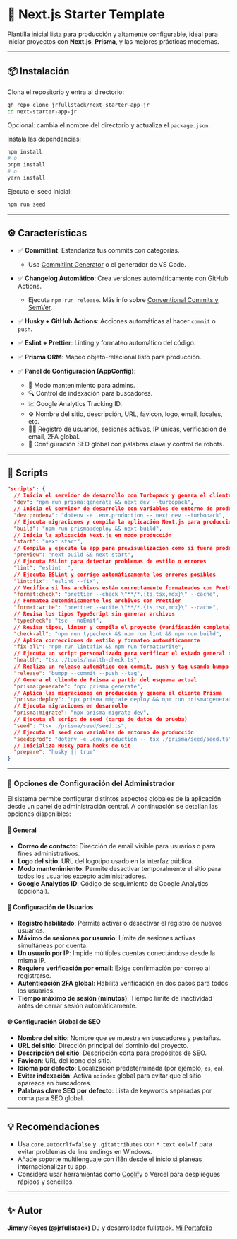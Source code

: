 # 🚀 Next.js Starter Template

Plantilla inicial lista para producción y altamente configurable, ideal para iniciar proyectos con **Next.js**, **Prisma**, y las mejores prácticas modernas.

---

## 📦 Instalación

Clona el repositorio y entra al directorio:

```bash
gh repo clone jrfullstack/next-starter-app-jr
cd next-starter-app-jr
```

Opcional: cambia el nombre del directorio y actualiza el `package.json`.

Instala las dependencias:

```bash
npm install
# o
pnpm install
# o
yarn install
```

Ejecuta el seed inicial:

```bash
npm run seed
```

---

## ⚙️ Características

- ✅ **Commitlint**: Estandariza tus commits con categorías.

  - Usa [Commitlint Generator](https://commitlint.io/) o el generador de VS Code.

- ✅ **Changelog Automático**: Crea versiones automáticamente con GitHub Actions.

  - Ejecuta `npm run release`. Más info sobre [Conventional Commits y SemVer](https://www.albertochamorro.dev/blog/conventional-commits-que-es/).

- ✅ **Husky + GitHub Actions**: Acciones automáticas al hacer `commit` o `push`.
- ✅ **Eslint + Prettier**: Linting y formateo automático del código.
- ✅ **Prisma ORM**: Mapeo objeto-relacional listo para producción.
- ✅ **Panel de Configuración (AppConfig)**:

  - 🔧 Modo mantenimiento para admins.
  - 🔍 Control de indexación para buscadores.
  - 📈 Google Analytics Tracking ID.
  - ⚙️ Nombre del sitio, descripción, URL, favicon, logo, email, locales, etc.
  - 🧑‍💻 Registro de usuarios, sesiones activas, IP únicas, verificación de email, 2FA global.
  - 🧠 Configuración SEO global con palabras clave y control de robots.

---

## 🧪 Scripts

```json
"scripts": {
  // Inicia el servidor de desarrollo con Turbopack y genera el cliente Prisma
  "dev": "npm run prisma:generate && next dev --turbopack",
  // Inicia el servidor de desarrollo con variables de entorno de producción
  "dev:prodenv": "dotenv -e .env.production -- next dev --turbopack",
  // Ejecuta migraciones y compila la aplicación Next.js para producción
  "build": "npm run prisma:deploy && next build",
  // Inicia la aplicación Next.js en modo producción
  "start": "next start",
  // Compila y ejecuta la app para previsualización como si fuera producción
  "preview": "next build && next start",
  // Ejecuta ESLint para detectar problemas de estilo o errores
  "lint": "eslint .",
  // Ejecuta ESLint y corrige automáticamente los errores posibles
  "lint:fix": "eslint --fix",
  // Verifica si los archivos están correctamente formateados con Prettier
  "format:check": "prettier --check \"**/*.{ts,tsx,mdx}\" --cache",
  // Formatea automáticamente los archivos con Prettier
  "format:write": "prettier --write \"**/*.{ts,tsx,mdx}\" --cache",
  // Revisa los tipos TypeScript sin generar archivos
  "typecheck": "tsc --noEmit",
  // Revisa tipos, linter y compila el proyecto (verificación completa)
  "check-all": "npm run typecheck && npm run lint && npm run build",
  // Aplica correcciones de estilo y formateo automáticamente
  "fix-all": "npm run lint:fix && npm run format:write",
  // Ejecuta un script personalizado para verificar el estado general del proyecto
  "health": "tsx ./tools/health-check.ts",
  // Realiza un release automático con commit, push y tag usando bumpp
  "release": "bumpp --commit --push --tag",
  // Genera el cliente de Prisma a partir del esquema actual
  "prisma:generate": "npx prisma generate",
  // Aplica las migraciones en producción y genera el cliente Prisma
  "prisma:deploy": "npx prisma migrate deploy && npm run prisma:generate",
  // Ejecuta migraciones en desarrollo
  "prisma:migrate": "npx prisma migrate dev",
  // Ejecuta el script de seed (carga de datos de prueba)
  "seed": "tsx ./prisma/seed/seed.ts",
  // Ejecuta el seed con variables de entorno de producción
  "seed:prod": "dotenv -e .env.production -- tsx ./prisma/seed/seed.ts",
  // Inicializa Husky para hooks de Git
  "prepare": "husky || true"
}
```

---

### 🧠 Opciones de Configuración del Administrador

El sistema permite configurar distintos aspectos globales de la aplicación desde un panel de administración central. A continuación se detallan las opciones disponibles:

#### 🔧 General

- **Correo de contacto**: Dirección de email visible para usuarios o para fines administrativos.
- **Logo del sitio**: URL del logotipo usado en la interfaz pública.
- **Modo mantenimiento**: Permite desactivar temporalmente el sitio para todos los usuarios excepto administradores.
- **Google Analytics ID**: Código de seguimiento de Google Analytics (opcional).

#### 👤 Configuración de Usuarios

- **Registro habilitado**: Permite activar o desactivar el registro de nuevos usuarios.
- **Máximo de sesiones por usuario**: Límite de sesiones activas simultáneas por cuenta.
- **Un usuario por IP**: Impide múltiples cuentas conectándose desde la misma IP.
- **Requiere verificación por email**: Exige confirmación por correo al registrarse.
- **Autenticación 2FA global**: Habilita verificación en dos pasos para todos los usuarios.
- **Tiempo máximo de sesión (minutos)**: Tiempo límite de inactividad antes de cerrar sesión automáticamente.

#### 🌐 Configuración Global de SEO

- **Nombre del sitio**: Nombre que se muestra en buscadores y pestañas.
- **URL del sitio**: Dirección principal del dominio del proyecto.
- **Descripción del sitio**: Descripción corta para propósitos de SEO.
- **Favicon**: URL del ícono del sitio.
- **Idioma por defecto**: Localización predeterminada (por ejemplo, `es`, `en`).
- **Evitar indexación**: Activa `noindex` global para evitar que el sitio aparezca en buscadores.
- **Palabras clave SEO por defecto**: Lista de keywords separadas por coma para SEO global.

---

## 💡 Recomendaciones

- Usa `core.autocrlf=false` y `.gitattributes` con `* text eol=lf` para evitar problemas de line endings en Windows.
- Añade soporte multilenguaje con i18n desde el inicio si planeas internacionalizar tu app.
- Considera usar herramientas como [Coolify](https://coolify.io/) o Vercel para despliegues rápidos y sencillos.

---

## ✨ Autor

**Jimmy Reyes (@jrfullstack)**
DJ y desarrollador fullstack.
[Mi Portafolio](https://jrfullstack.vercel.app/)
